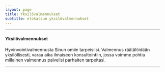 ```yaml
---
layout: page
title: Yksilövalmennukset
subtitle: elokatsun yksilövalmennukset
---
```

---


#### Yksilövalmennukset
Hyvinvointivalmennusta Sinun omiin tarpeisiisi. Valmennus räätälöidään yksilöllisesti, varaa aika ilmaiseen konsultointiin, jossa voimme pohtia millainen valmennus palvelisi parhaiten tarpeitasi. 

---